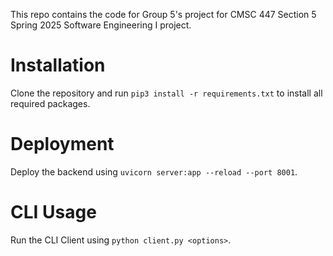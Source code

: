 This repo contains the code for Group 5's project for CMSC 447 Section 5 Spring 2025 Software Engineering I project. 

# Installation
Clone the repository and run `pip3 install -r requirements.txt` to install all required packages.

# Deployment

Deploy the backend using `uvicorn server:app --reload --port 8001`.

# CLI Usage

Run the CLI Client using `python client.py <options>`. 